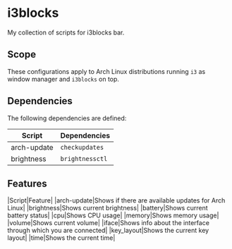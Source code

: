 # i3blocks

My collection of scripts for i3blocks bar.

## Scope

These configurations apply to Arch Linux distributions running `i3` as window manager and `i3blocks` on top.

## Dependencies

The following dependencies are defined:

|Script|Dependencies|
|-|-|
|arch-update|`checkupdates`|
|brightness|`brightnessctl`|

## Features

|Script|Feature|
|arch-update|Shows if there are available updates for Arch Linux|
|brightness|Shows current brightness|
|battery|Shows current battery status|
|cpu|Shows CPU usage|
|memory|Shows memory usage|
|volume|Shows current volume|
|iface|Shows info about the interface through which you are connected|
|key_layout|Shows the current key layout|
|time|Shows the current time|
